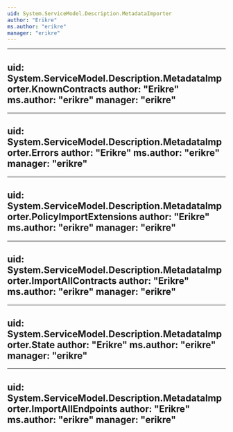 ```yaml
---
uid: System.ServiceModel.Description.MetadataImporter
author: "Erikre"
ms.author: "erikre"
manager: "erikre"
---
```


---
uid: System.ServiceModel.Description.MetadataImporter.KnownContracts
author: "Erikre"
ms.author: "erikre"
manager: "erikre"
---

---
uid: System.ServiceModel.Description.MetadataImporter.Errors
author: "Erikre"
ms.author: "erikre"
manager: "erikre"
---

---
uid: System.ServiceModel.Description.MetadataImporter.PolicyImportExtensions
author: "Erikre"
ms.author: "erikre"
manager: "erikre"
---

---
uid: System.ServiceModel.Description.MetadataImporter.ImportAllContracts
author: "Erikre"
ms.author: "erikre"
manager: "erikre"
---

---
uid: System.ServiceModel.Description.MetadataImporter.State
author: "Erikre"
ms.author: "erikre"
manager: "erikre"
---

---
uid: System.ServiceModel.Description.MetadataImporter.ImportAllEndpoints
author: "Erikre"
ms.author: "erikre"
manager: "erikre"
---
